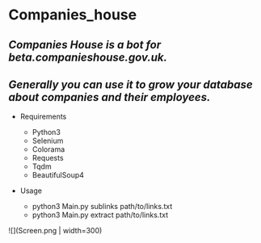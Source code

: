 # Companies_house
## _Companies House is a bot for beta.companieshouse.gov.uk._  
## _Generally you can use it to grow your database about companies and their employees._

* Requirements
  * Python3 
  * Selenium
  * Colorama
  * Requests
  * Tqdm
  * BeautifulSoup4
 
* Usage
  * python3 Main.py sublinks path/to/links.txt
  * python3 Main.py extract path/to/links.txt


![](Screen.png | width=300)
